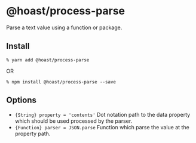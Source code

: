 # @hoast/process-parse

Parse a text value using a function or package.

## Install

```
% yarn add @hoast/process-parse
```

OR

```
% npm install @hoast/process-parse --save
```

## Options

- `{String} property = 'contents'` Dot notation path to the data property which should be used processed by the parser.
- `{Function} parser = JSON.parse` Function which parse the value at the property path.

